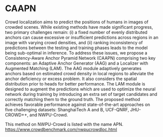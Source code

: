 # CAAPN

Crowd localization aims to predict the positions of humans in images of crowded scenes. While existing methods have made significant progress, two primary challenges remain: (i) a fixed number of evenly distributed anchors can cause excessive or insufficient predictions across regions in an image with varying crowd densities, and (ii) ranking inconsistency of predictions between the testing and training phases leads to the model being sub-optimal in inference.
To address these issues, we propose a Consistency-Aware Anchor Pyramid Network (CAAPN) comprising two key components: an Adaptive Anchor Generator (AAG) and a Localizer with Augmented Matching (LAM). 
The AAG module adaptively generates anchors based on estimated crowd density in local regions to alleviate the anchor deficiency or excess problem. 
It also considers the spatial distribution prior to heads for better performance.
The LAM module is designed to augment the predictions which are used to
optimize the neural network during training by introducing an extra set of target candidates and correctly matching them to the ground truth.
The proposed method achieves favorable performance against state-of-the-art approaches on five challenging datasets: ShanghaiTech A and B, UCF-QNRF, JHU-CROWD++, and NWPU-Crowd.


This method on NWPU-Crowd is listed with the name APN. https://www.crowdbenchmark.com/nwpucrowdloc.html
